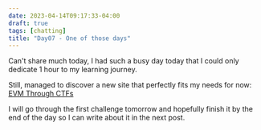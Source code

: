 ```yaml
---
date: 2023-04-14T09:17:33-04:00
draft: true
tags: [chatting]
title: "Day07 - One of those days"
---
```


Can't share much today, I had such a busy day today that I could only dedicate 1 hour to my learning journey.

Still, managed to discover a new site that perfectly fits my needs for now: [EVM Through CTFs](https://www.evmthroughctfs.com/)

I will go through the first challenge tomorrow and hopefully finish it by the end of the day so I can write about it in the next post.